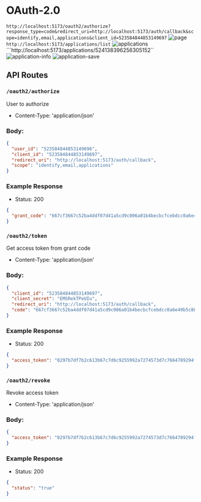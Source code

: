 # OAuth-2.0
```http://localhost:5173/oauth2/authorize?response_type=code&redirect_uri=http://localhost:5173/auth/callback&scope=identify,email,applications&client_id=523584844853149697```
![page](./oauth2-page.png)
```http://localhost:5173/applications/list```
![applications](./oauth2-applications.png)
```http://localhost:5173/applications/524138396256305152``
![application-info](./oauth2-application-info.png)
![application-save](./oauth2-application-save.png)

## API Routes

### `/oauth2/authorize`
User to authorize
* Content-Type: 'application/json'
  
### Body:
```json
{
  "user_id": "523584844853149696",
  "client_id": "523584844853149697",
  "redirect_uri": "http://localhost:5173/auth/callback",
  "scope": "identify,email,applications"	
}
```

### Example Response

* Status: 200

```json
{
  "grant_code": "667cf3667c52ba4ddf07d41a5cd9c006a01b4becbcfcebdcc0a6e49b5c883edb"
}
```
 
### `/oauth2/token`
Get access token from grant code
* Content-Type: 'application/json'

### Body:
```json
{
  "client_id": "523584844853149697",
  "client_secret": "EMSRekTPeUIu",
  "redirect_uri": "http://localhost:5173/auth/callback",
  "code": "667cf3667c52ba4ddf07d41a5cd9c006a01b4becbcfcebdcc0a6e49b5c883edb"	
}
```

### Example Response

* Status: 200

```json
{
  "access_token": "0297b7df7b2c613b67c7d6c9255992a7274573d7c7664789294f8854c611eaef"
}
```

### `/oauth2/revoke`
Revoke access token
* Content-Type: 'application/json'

### Body:
```json
{
  "access_token": "0297b7df7b2c613b67c7d6c9255992a7274573d7c7664789294f8854c611eaef"
}
```

### Example Response

* Status: 200

```json
{
  "status": "true"
}
```
